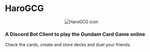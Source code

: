 <DOCTYPE html>
  <head>
  </head>
  <body>
    <h1>HaroGCG</h1>
    <center>
      <img src="favicon.ico" alt="HaroGCG icon" />
    </center>
    <h3>A Discord Bot Client to play the Gundam Card Game online</h3>
    <p>Check the cards, create and store decks and duel your friends.</p>
  </body>
</html>
